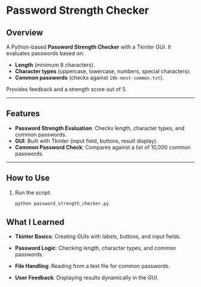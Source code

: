 # Password Strength Checker

## Overview
A Python-based **Password Strength Checker** with a Tkinter GUI. It evaluates passwords based on:
- **Length** (minimum 8 characters).
- **Character types** (uppercase, lowercase, numbers, special characters).
- **Common passwords** (checks against `10k-most-common.txt`).

Provides feedback and a strength score out of 5.

---

## Features
- **Password Strength Evaluation**: Checks length, character types, and common passwords.
- **GUI**: Built with Tkinter (input field, buttons, result display).
- **Common Password Check**: Compares against a list of 10,000 common passwords.

---

## How to Use
1. Run the script:
   ```bash
   python password_strength_checker.py

## What I Learned
- **Tkinter Basics**: Creating GUIs with labels, buttons, and input fields.

- **Password Logic**: Checking length, character types, and common passwords.

- **File Handling**: Reading from a text file for common passwords.

- **User Feedback**: Displaying results dynamically in the GUI.

